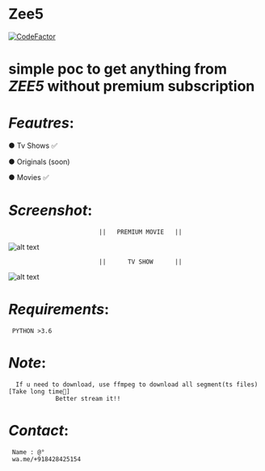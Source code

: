# Zee5
[![CodeFactor](https://www.codefactor.io/repository/github/dedshit/zee5/badge)](https://www.codefactor.io/repository/github/dedshit/zee5)
# simple poc to get anything from *ZEE5* without premium subscription
# _Feautres_:

  ● Tv Shows ✅
  
  ● Originals (soon)
  
  ● Movies ✅ 
  
# _Screenshot_:   
                             ||   PREMIUM MOVIE   ||
  ![alt text](https://raw.githubusercontent.com/dedshit/Zee5/master/zee5.jpg)
  
                             ||      TV SHOW      ||                          
  ![alt text](https://raw.githubusercontent.com/dedshit/Zee5/master/zee5shows.jpg)
# _Requirements_:
     PYTHON >3.6   
# _Note_:  
      If u need to download, use ffmpeg to download all segment(ts files) [Take long time😬]
                 Better stream it!!
# _Contact_:
     Name : @°
     wa.me/+918428425154
